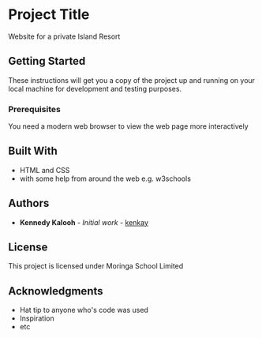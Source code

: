 # Project Title

Website for a private Island Resort

## Getting Started

These instructions will get you a copy of the project up and running on your local machine for development and testing purposes.

### Prerequisites
You need a modern web browser to view the web page more interactively


## Built With

* HTML and CSS
* with some help from around the web e.g. w3schools

## Authors

* **Kennedy Kalooh** - *Initial work* - [kenkay](https://github.com/kenkay)


## License

This project is licensed under Moringa School Limited

## Acknowledgments

* Hat tip to anyone who's code was used
* Inspiration
* etc

